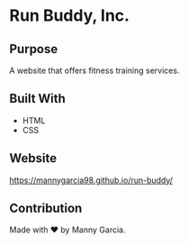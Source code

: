# Run Buddy, Inc.

## Purpose

A website that offers fitness training services.

## Built With

- HTML
- CSS

## Website

https://mannygarcia98.github.io/run-buddy/

## Contribution

Made with ❤️ by Manny Garcia.
